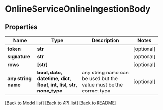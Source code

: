 # OnlineServiceOnlineIngestionBody


## Properties
Name | Type | Description | Notes
------------ | ------------- | ------------- | -------------
**token** | **str** |  | [optional] 
**signature** | **str** |  | [optional] 
**rows** | **[str]** |  | [optional] 
**any string name** | **bool, date, datetime, dict, float, int, list, str, none_type** | any string name can be used but the value must be the correct type | [optional]

[[Back to Model list]](../README.md#documentation-for-models) [[Back to API list]](../README.md#documentation-for-api-endpoints) [[Back to README]](../README.md)


